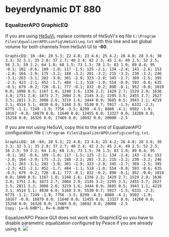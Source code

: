 # beyerdynamic DT 880
### EqualizerAPO GraphicEQ
If you are using [HeSuVi](https://sourceforge.net/projects/hesuvi/), replace contents of HeSuVi's eq file `C:\Program Files\EqualizerAPO\config\HeSuVi\eq.txt` with this line and set global volume for both channels from HeSuVi UI to **-60**.
```
GraphicEQ: 10 -84; 20 5.3; 22 4.8; 23 4.6; 25 4.2; 26 4.0; 28 3.6; 30 3.3; 32 3.1; 35 2.8; 37 2.7; 40 2.4; 42 2.3; 45 2.4; 49 2.5; 52 2.5; 56 2.3; 59 2.2; 64 1.8; 68 1.5; 73 1.5; 78 1.5; 83 1.0; 89 0.4; 95 -0.1; 102 -0.6; 109 -1.0; 117 -1.5; 125 -2.1; 134 -2.4; 143 -2.6; 153 -2.8; 164 -2.9; 175 -3.2; 188 -3.2; 201 -3.2; 215 -3.2; 230 -3.2; 246 -3.1; 263 -3.1; 282 -3.0; 301 -2.9; 323 -2.8; 345 -2.7; 369 -2.5; 395 -2.3; 423 -2.1; 452 -1.7; 484 -1.1; 518 -1.0; 554 -0.8; 593 -0.6; 635 -0.5; 679 -0.2; 726 -0.1; 777 -0.1; 832 -0.2; 890 -0.1; 952 -0.0; 1019 0.0; 1090 0.5; 1167 1.0; 1248 1.6; 1336 2.2; 1429 2.7; 1529 2.9; 1636 3.0; 1751 2.8; 1873 2.7; 2004 2.9; 2145 3.2; 2295 3.5; 2455 3.7; 2627 3.5; 2811 3.2; 3008 2.6; 3219 1.6; 3444 0.9; 3685 0.5; 3943 1.1; 4219 3.1; 4514 5.1; 4830 6.0; 5168 3.9; 5530 0.7; 5917 -1.5; 6331 -2.3; 6775 -1.1; 7249 -1.9; 7756 -3.5; 8299 -4.5; 8880 -4.1; 9502 -1.9; 10167 -0.0; 10879 0.0; 11640 0.0; 12455 0.0; 13327 0.0; 14260 0.0; 15258 0.0; 16326 0.0; 17469 0.0; 18692 0.0; 20000 -2.5
```
If you are not using HeSuVi, copy this to the end of EqualizerAPO configuration file `C:\Program Files\EqualizerAPO\config\config.txt`.
```
GraphicEQ: 10 -84; 20 5.3; 22 4.8; 23 4.6; 25 4.2; 26 4.0; 28 3.6; 30 3.3; 32 3.1; 35 2.8; 37 2.7; 40 2.4; 42 2.3; 45 2.4; 49 2.5; 52 2.5; 56 2.3; 59 2.2; 64 1.8; 68 1.5; 73 1.5; 78 1.5; 83 1.0; 89 0.4; 95 -0.1; 102 -0.6; 109 -1.0; 117 -1.5; 125 -2.1; 134 -2.4; 143 -2.6; 153 -2.8; 164 -2.9; 175 -3.2; 188 -3.2; 201 -3.2; 215 -3.2; 230 -3.2; 246 -3.1; 263 -3.1; 282 -3.0; 301 -2.9; 323 -2.8; 345 -2.7; 369 -2.5; 395 -2.3; 423 -2.1; 452 -1.7; 484 -1.1; 518 -1.0; 554 -0.8; 593 -0.6; 635 -0.5; 679 -0.2; 726 -0.1; 777 -0.1; 832 -0.2; 890 -0.1; 952 -0.0; 1019 0.0; 1090 0.5; 1167 1.0; 1248 1.6; 1336 2.2; 1429 2.7; 1529 2.9; 1636 3.0; 1751 2.8; 1873 2.7; 2004 2.9; 2145 3.2; 2295 3.5; 2455 3.7; 2627 3.5; 2811 3.2; 3008 2.6; 3219 1.6; 3444 0.9; 3685 0.5; 3943 1.1; 4219 3.1; 4514 5.1; 4830 6.0; 5168 3.9; 5530 0.7; 5917 -1.5; 6331 -2.3; 6775 -1.1; 7249 -1.9; 7756 -3.5; 8299 -4.5; 8880 -4.1; 9502 -1.9; 10167 -0.0; 10879 0.0; 11640 0.0; 12455 0.0; 13327 0.0; 14260 0.0; 15258 0.0; 16326 0.0; 17469 0.0; 18692 0.0; 20000 -2.5
Copy: L=-6.0dB*l, R=-6.0dB*R
```
EqualizerAPO Peace GUI does not work with GraphicEQ so you have to disable parametric equalization configured by Peace if you are already using it.
![](https://raw.githubusercontent.com/jaakkopasanen/AutoEq/master/results/Headphone.com/headphoncecom/onear/beyerdynamic%20DT%20880/beyerdynamic%20DT%20880.png)
